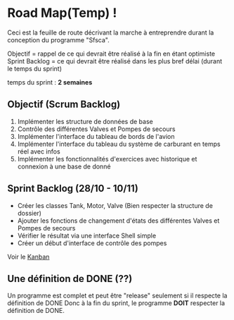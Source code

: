 ﻿# Road Map(Temp) !

Ceci est la feuille de route décrivant la marche à entreprendre durant la conception du programme "Sfsca".

Objectif = rappel de ce qui devrait être réalisé à la fin en étant optimiste
 Sprint Backlog = ce qui devrait être réalisé dans les plus bref délai (durant le temps du sprint)

temps du sprint : **2 semaines**

## Objectif (Scrum Backlog)

1. Implémenter les structure de données de base
2. Contrôle des différentes Valves et Pompes de secours
3. Implémenter l'interface du tableau de bords de l'avion
4. Implémenter l'interface du tableau du système de carburant en temps réel avec infos
5. Implémenter les fonctionnalités d'exercices avec historique et connexion à une base de donné

## Sprint Backlog (28/10 - 10/11)
- Créer les classes Tank, Motor, Valve (Bien respecter la structure de dossier)
- Ajouter les fonctions de changement d'états des différentes Valves et Pompes de secours
- Vérifier le résultat via une interface Shell simple
- Créer un début d'interface de contrôle des pompes

Voir le [Kanban](https://github.com/ChuOkupai/IN505-Projet/projects/1)
## Une définition de DONE (??)
 Un programme est complet et peut être "release" seulement si il respecte la définition de DONE
 Donc à la fin du sprint, le programme **DOIT** respecter la définition de DONE.
##


